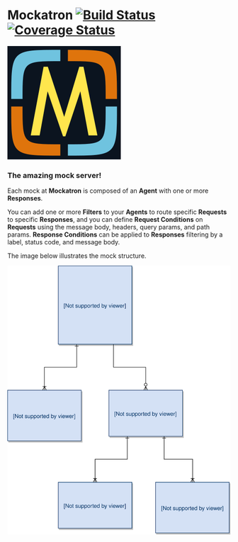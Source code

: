 # Mockatron [![Build Status](https://travis-ci.org/rzcastilho/mockatron.svg?branch=master "Build Status")](http://travis-ci.org/rzcastilho/mockatron) [![Coverage Status](https://coveralls.io/repos/github/rzcastilho/mockatron/badge.svg?branch=master)](https://coveralls.io/github/rzcastilho/mockatron)

![Mockatron Logo](docs/images/mockatron-logo.png "Mockatron Logo")

### The amazing mock server!

Each mock at **Mockatron** is composed of an **Agent** with one or more **Responses**.

You can add one or more **Filters** to your **Agents** to route specific **Requests** to specific **Responses**, and you can define **Request Conditions** on **Requests** using the message body, headers, query params, and path params. **Response Conditions** can be applied to **Responses** filtering by a label, status code, and message body.

The image below illustrates the mock structure.

![Database Schema](docs/images/database-schema.svg "Database Schema")
